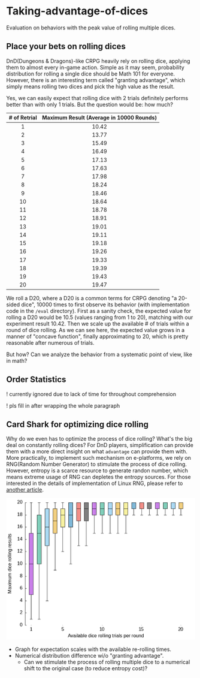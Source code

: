 # Taking-advantage-of-dices
Evaluation on behaviors with the peak value of rolling multiple dices.

## Place your bets on rolling dices
DnD(Dungeons & Dragons)-like CRPG heavily rely on rolling dice, applying them to almost every in-game action. Simple as it may seem, probability distribution for rolling a single dice should be Math 101 for everyone. However, there is an interesting term called "granting advantage", which simply means rolling two dices and pick the high value as the result.

Yes, we can easily expect that rolling dice with 2 trials definitely performs better than with only 1 trials. But the question would be: how much?

| # of Retrial | Maximum Result (Average in 10000 Rounds) |
|:-:|:-:|
| 1 | 10.42 |
| 2 | 13.77 |
| 3 | 15.49 |
| 4 | 16.49 |
| 5 | 17.13 |
| 6 | 17.63 |
| 7 | 17.98 |
| 8 | 18.24 |
| 9 | 18.46 |
| 10 | 18.64 |
| 11 | 18.78 |
| 12 | 18.91 |
| 13 | 19.01 |
| 14 | 19.11 |
| 15 | 19.18 |
| 16 | 19.26 |
| 17 | 19.33 |
| 18 | 19.39 |
| 19 | 19.43 |
| 20 | 19.47 |


We roll a D20, where a D20 is a common terms for CRPG denoting "a 20-sided dice", 10000 times to first observe its behavior (with implementation code in the `/eval` directory). First as a sanity check, the expected value for rolling a D20 would be 10.5 (values ranging from 1 to 20), matching with our experiment result 10.42. Then we scale up the available # of trials within a round of dice rolling. As we can see here, the expected value grows in a manner of "concave function", finally approximating to 20, which is pretty reasonable after numerous of trials.

But how? Can we analyze the behavior from a systematic point of view, like in math?

## Order Statistics

! currently ignored due to lack of time for throughout comprehension

! pls fill in after wrapping the whole paragraph

## Card Shark for optimizing dice rolling 


Why do we even has to optimize the process of dice rolling? What's the big deal on constantly rolling dices? For DnD players, simplification can provide them with a more direct insight on what `advantage` can provide them with. More practically, to implement such mechanism on e-platforms, we rely on RNG(Random Number Generator) to stimulate the process of dice rolling.
However, entropy is a scarce resource to generate randon number, which means extreme usage of RNG can depletes the entropy sources. For those interested in the details of implementation of Linux RNG, please refer to [another article](https://chenishi.github.io/2020/12/06/practical-crypto-in-kernel/).

![image info](./img/dist_box.png)

- Graph for expectation scales with the available re-rolling times.
- Numerical distribution difference wi/o "granting advantage".
  - Can we stimulate the process of rolling multiple dice to a numerical shift to the original case (to reduce entropy cost)?
